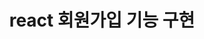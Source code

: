 ---
layout: post
related_posts:
  - /frontdev-log/react/react_5/
title:  react 회원가입 기능 구현
categories: 
  - frontdev-log
  - react
---